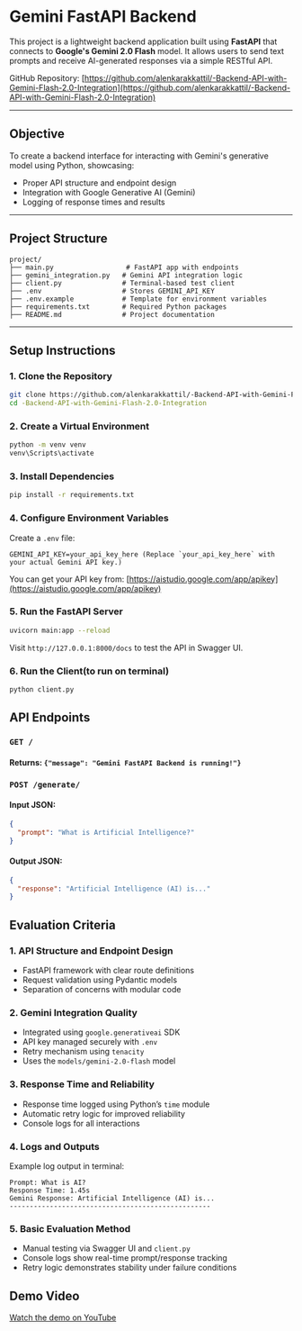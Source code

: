# Gemini FastAPI Backend

This project is a lightweight backend application built using **FastAPI** that connects to **Google's Gemini 2.0 Flash** model. It allows users to send text prompts and receive AI-generated responses via a simple RESTful API.

GitHub Repository: [https://github.com/alenkarakkattil/-Backend-API-with-Gemini-Flash-2.0-Integration](https://github.com/alenkarakkattil/-Backend-API-with-Gemini-Flash-2.0-Integration)

---

## Objective

To create a backend interface for interacting with Gemini's generative model using Python, showcasing:

* Proper API structure and endpoint design
* Integration with Google Generative AI (Gemini)
* Logging of response times and results

---

## Project Structure

```
project/
├── main.py                  # FastAPI app with endpoints
├── gemini_integration.py   # Gemini API integration logic
├── client.py               # Terminal-based test client
├── .env                    # Stores GEMINI_API_KEY
├── .env.example            # Template for environment variables
├── requirements.txt        # Required Python packages
├── README.md               # Project documentation
```

---

## Setup Instructions

### 1. Clone the Repository

```bash
git clone https://github.com/alenkarakkattil/-Backend-API-with-Gemini-Flash-2.0-Integration.git
cd -Backend-API-with-Gemini-Flash-2.0-Integration
```

### 2. Create a Virtual Environment

```bash
python -m venv venv
venv\Scripts\activate
```

### 3. Install Dependencies

```bash
pip install -r requirements.txt
```

### 4. Configure Environment Variables

Create a `.env` file:

```
GEMINI_API_KEY=your_api_key_here (Replace `your_api_key_here` with your actual Gemini API key.)
```

You can get your API key from: [https://aistudio.google.com/app/apikey](https://aistudio.google.com/app/apikey)

### 5. Run the FastAPI Server
```bash
uvicorn main:app --reload
```

Visit `http://127.0.0.1:8000/docs` to test the API in Swagger UI.

### 6. Run the Client(to run on terminal)
```bash
python client.py
```


## API Endpoints

### `GET /`
#### Returns: `{"message": "Gemini FastAPI Backend is running!"}`


### `POST /generate/`
#### Input JSON:
```json
{
  "prompt": "What is Artificial Intelligence?"
}
```
#### Output JSON:
```json
{
  "response": "Artificial Intelligence (AI) is..."
}
```


## Evaluation Criteria

### 1. API Structure and Endpoint Design
* FastAPI framework with clear route definitions
* Request validation using Pydantic models
* Separation of concerns with modular code

### 2. Gemini Integration Quality
* Integrated using `google.generativeai` SDK
* API key managed securely with `.env`
* Retry mechanism using `tenacity`
* Uses the `models/gemini-2.0-flash` model

### 3. Response Time and Reliability
* Response time logged using Python’s `time` module
* Automatic retry logic for improved reliability
* Console logs for all interactions

### 4. Logs and Outputs
Example log output in terminal:
```
Prompt: What is AI?
Response Time: 1.45s
Gemini Response: Artificial Intelligence (AI) is...
--------------------------------------------------
```

### 5. Basic Evaluation Method
* Manual testing via Swagger UI and `client.py`
* Console logs show real-time prompt/response tracking
* Retry logic demonstrates stability under failure conditions



## Demo Video
[Watch the demo on YouTube]([https://youtube.com/your-demo-link](https://youtu.be/bTl-tn8onIE))
